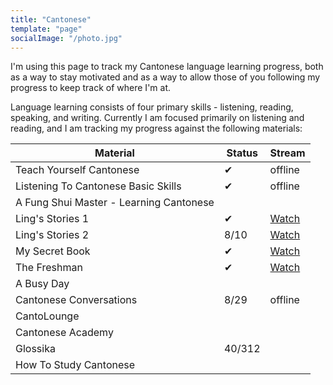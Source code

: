 ```yaml
---
title: "Cantonese"
template: "page"
socialImage: "/photo.jpg"
---
```


I'm using this page to track my Cantonese language learning progress, both as a
way to stay motivated and as a way to allow those of you following my progress
to keep track of where I'm at.

Language learning consists of four primary skills - listening, reading,
speaking, and writing. Currently I am focused primarily on listening and
reading, and I am tracking my progress against the following materials:

| Material                                | Status | Stream                                                                            |
| --------------------------------------- | ------ | --------------------------------------------------------------------------------- |
| Teach Yourself Cantonese                | ✔      | offline                                                                           |
| Listening To Cantonese Basic Skills     | ✔      | offline                                                                           |
| A Fung Shui Master - Learning Cantonese |        |                                                                                   |
| Ling's Stories 1                        | ✔      | [Watch](https://www.youtube.com/playlist?list=PLdKI7wP0iFBiNkeEC518KDKtzNfMmuiwF) |
| Ling's Stories 2                        | 8/10   | [Watch](https://www.youtube.com/playlist?list=PLdKI7wP0iFBjydNmSx3Q12iUxbSbJziMm) |
| My Secret Book                          | ✔      | [Watch](https://www.youtube.com/playlist?list=PLdKI7wP0iFBh-pVdWreHO01vE3Grljjgi) |
| The Freshman                            | ✔      | [Watch](https://www.youtube.com/playlist?list=PLdKI7wP0iFBj_MX8bYiLqd5Xc9mhcQtXA) |
| A Busy Day                              |        |                                                                                   |
| Cantonese Conversations                 | 8/29   | offline                                                                           |
| CantoLounge                             |        |                                                                                   |
| Cantonese Academy                       |        |                                                                                   |
| Glossika                                | 40/312 |                                                                                   |
| How To Study Cantonese                  |        |                                                                                   |
